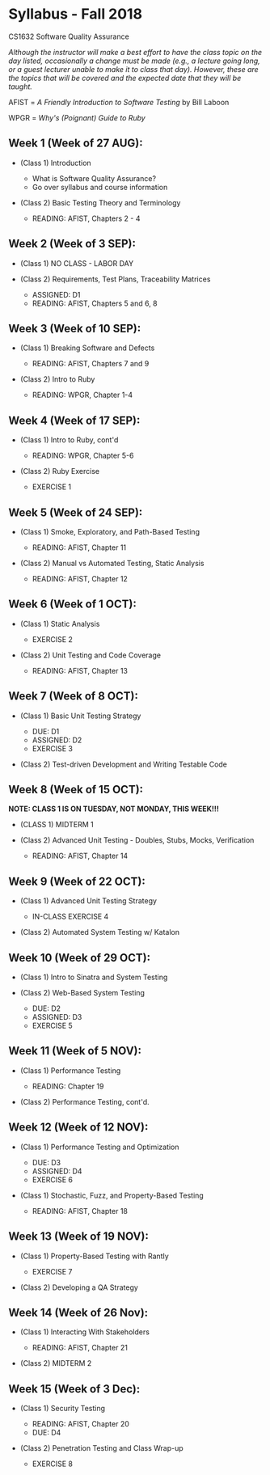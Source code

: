 # Syllabus - Fall 2018
CS1632 Software Quality Assurance

_Although the instructor will make a best effort to have the class topic on the day listed, occasionally a change must be made (e.g., a lecture going long, or a guest lecturer unable to make it to class that day).  However, these are the topics that will be covered and the expected date that they will be taught._

AFIST = _A Friendly Introduction to Software Testing_ by Bill Laboon

WPGR = _Why's (Poignant) Guide to Ruby_

## Week 1 (Week of 27 AUG):

* (Class 1) Introduction
  * What is Software Quality Assurance?
  * Go over syllabus and course information

* (Class 2) Basic Testing Theory and Terminology
  * READING: AFIST, Chapters 2 - 4

## Week 2 (Week of 3 SEP):

* (Class 1) NO CLASS - LABOR DAY

* (Class 2) Requirements, Test Plans, Traceability Matrices
  * ASSIGNED: D1
  * READING: AFIST, Chapters 5 and 6, 8

## Week 3 (Week of 10 SEP):

* (Class 1) Breaking Software and Defects
  * READING: AFIST, Chapters 7 and 9

* (Class 2) Intro to Ruby
  * READING: WPGR, Chapter 1-4

## Week 4 (Week of 17 SEP):

* (Class 1) Intro to Ruby, cont'd
  * READING: WPGR, Chapter 5-6

* (Class 2) Ruby Exercise
  * EXERCISE 1

## Week 5 (Week of 24 SEP):

* (Class 1) Smoke, Exploratory, and Path-Based Testing
  * READING: AFIST, Chapter 11

* (Class 2) Manual vs Automated Testing, Static Analysis
  * READING: AFIST, Chapter 12

## Week 6 (Week of 1 OCT):

* (Class 1) Static Analysis
  * EXERCISE 2

* (Class 2) Unit Testing and Code Coverage
  * READING: AFIST, Chapter 13

## Week 7 (Week of 8 OCT):

* (Class 1) Basic Unit Testing Strategy
  * DUE: D1
  * ASSIGNED: D2
  * EXERCISE 3

* (Class 2) Test-driven Development and Writing Testable Code

## Week 8 (Week of 15 OCT):

**NOTE: CLASS 1 IS ON TUESDAY, NOT MONDAY, THIS WEEK!!!**

* (CLASS 1) MIDTERM 1

* (Class 2) Advanced Unit Testing - Doubles, Stubs, Mocks, Verification
  * READING: AFIST, Chapter 14

## Week 9 (Week of 22 OCT):

* (Class 1) Advanced Unit Testing Strategy
  * IN-CLASS EXERCISE 4

* (Class 2) Automated System Testing w/ Katalon

## Week 10 (Week of 29 OCT):

* (Class 1) Intro to Sinatra and System Testing

* (Class 2) Web-Based System Testing
  * DUE: D2
  * ASSIGNED: D3
  * EXERCISE 5

## Week 11 (Week of 5 NOV):

* (Class 1) Performance Testing
  * READING: Chapter 19

* (Class 2) Performance Testing, cont'd.

## Week 12 (Week of 12 NOV):

* (Class 1) Performance Testing and Optimization
  * DUE: D3
  * ASSIGNED: D4
  * EXERCISE 6

* (Class 1) Stochastic, Fuzz, and Property-Based Testing
  * READING: AFIST, Chapter 18

## Week 13 (Week of 19 NOV):

* (Class 1) Property-Based Testing with Rantly
  * EXERCISE 7

* (Class 2) Developing a QA Strategy

## Week 14 (Week of 26 Nov):

* (Class 1) Interacting With Stakeholders
  * READING: AFIST, Chapter 21

* (Class 2) MIDTERM 2

## Week 15 (Week of 3 Dec):

* (Class 1) Security Testing
  * READING: AFIST, Chapter 20
  * DUE: D4

* (Class 2) Penetration Testing and Class Wrap-up
  * EXERCISE 8
